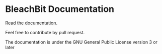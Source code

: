 # BleachBit Documentation

[Read the documentation.](https://docs.bleachbit.org/)

Feel free to contribute by pull request.

The documentation is under the GNU General Public License version 3 or later
